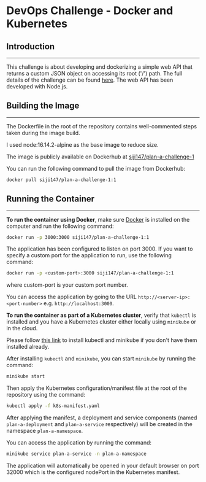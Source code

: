 # DevOps Challenge - Docker and Kubernetes

## Introduction

---

This challenge is about developing and dockerizing a simple web API that returns a custom JSON object on accessing its root ('/') path.
The full details of the challenge can be found [here](./devops-challenge.md). The web API has been developed with Node.js.

## Building the Image

---

The Dockerfile in the root of the repository contains well-commented steps taken during the image build.

I used node:16.14.2-alpine as the base image to reduce size.

The image is publicly available on Dockerhub at [siji147/plan-a-challenge-1](<https://hub.docker.com/r/siji147/plan-a-challenge-1>)

You can run the following command to pull the image from Dockerhub:

```bash
docker pull siji147/plan-a-challenge-1:1
```

## Running the Container

---

**To run the container using Docker**, make sure [Docker](https://docs.docker.com/get-docker/) is installed on the computer and run the following command:

```bash
docker run -p 3000:3000 siji147/plan-a-challenge-1:1
```

The application has been configured to listen on port 3000. If you want to specify a custom port for the application to run, use the following command:

```bash
docker run -p <custom-port>:3000 siji147/plan-a-challenge-1:1
```

where custom-port is your custom port number.

You can access the application by going to the URL `http://<server-ip>:<port-number>` e.g. `http://localhost:3000`.

**To run the container as part of a Kubernetes cluster**, verify that `kubectl` is installed and you have a Kubernetes cluster either locally using `minikube` or in the cloud.

Please follow [this link](https://kubernetes.io/docs/tasks/tools/) to install kubectl and minikube if you don't have them installed already.

After installing `kubectl` and `minikube`, you can start `minikube` by running the command:

```bash
minikube start
```

Then apply the Kubernetes configuration/manifest file at the root of the repository using the command:

```bash
kubectl apply -f k8s-manifest.yaml
```

After applying the manifest, a deployment and service components (named `plan-a-deployment` and `plan-a-service` respectively) will be created in the namespace `plan-a-namespace`.

You can access the application by running the command:

```bash
minikube service plan-a-service -n plan-a-namespace
```

The application will automatically be opened in your default browser on port 32000 which is the configured nodePort in the Kubernetes manifest.
